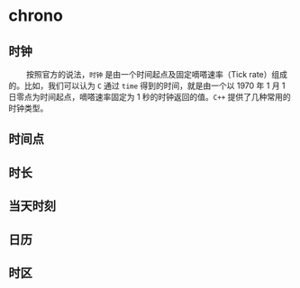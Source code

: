 # chrono

## 时钟

&#160; &#160; &#160; &#160; 按照官方的说法，`时钟` 是由一个时间起点及固定嘀嗒速率（Tick rate）组成的。比如，我们可以认为 `C` 通过 `time` 得到的时间，就是由一个以 1970 年 1 月 1 日零点为时间起点，嘀嗒速率固定为 1 秒的时钟返回的值。`C++` 提供了几种常用的时钟类型。

## 时间点

## 时长

## 当天时刻

## 日历

## 时区

